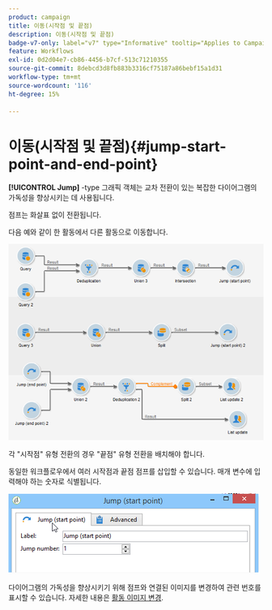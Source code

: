 ```yaml
---
product: campaign
title: 이동(시작점 및 끝점)
description: 이동(시작점 및 끝점)
badge-v7-only: label="v7" type="Informative" tooltip="Applies to Campaign Classic v7 only"
feature: Workflows
exl-id: 0d2d04e7-cb86-4456-b7cf-513c71210355
source-git-commit: 8debcd3d8fb883b3316cf75187a86bebf15a1d31
workflow-type: tm+mt
source-wordcount: '116'
ht-degree: 15%

---
```


# 이동(시작점 및 끝점){#jump-start-point-and-end-point}



**[!UICONTROL Jump]** -type 그래픽 객체는 교차 전환이 있는 복잡한 다이어그램의 가독성을 향상시키는 데 사용됩니다.

점프는 화살표 없이 전환됩니다.

다음 예와 같이 한 활동에서 다른 활동으로 이동합니다.

![](assets/s_user_segmentation_jump_sample.png)

각 &quot;시작점&quot; 유형 전환의 경우 &quot;끝점&quot; 유형 전환을 배치해야 합니다.

동일한 워크플로우에서 여러 시작점과 끝점 점프를 삽입할 수 있습니다. 매개 변수에 입력해야 하는 숫자로 식별됩니다.

![](assets/s_user_segmentation_jump_in.png)

다이어그램의 가독성을 향상시키기 위해 점프와 연결된 이미지를 변경하여 관련 번호를 표시할 수 있습니다. 자세한 내용은 [활동 이미지 변경](managing-activity-images.md).
